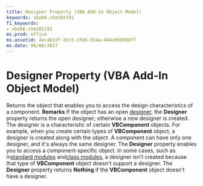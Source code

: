```yaml
---
title: Designer Property (VBA Add-In Object Model)
keywords: vbob6.chm102191
f1_keywords:
- vbob6.chm102191
ms.prod: office
ms.assetid: 4ec4b33f-35c5-c5b6-554a-464c068588ff
ms.date: 06/08/2017
---
```



# Designer Property (VBA Add-In Object Model)



Returns the object that enables you to access the design characteristics of a component.
 **Remarks**
If the object has an open [designer](../../Glossary/vbe-glossary.md), the  **Designer** property returns the open designer; otherwise a new designer is created. The designer is a characteristic of certain **VBComponent** objects. For example, when you create certain types of **VBComponent** object, a designer is created along with the object. A component can have only one designer, and it's always the same designer. The **Designer** property enables you to access a component-specific object. In some cases, such as in[standard modules](../../Glossary/vbe-glossary.md) and[class modules](../../Glossary/vbe-glossary.md), a designer isn't created because that type of  **VBComponent** object doesn't support a designer.
The  **Designer** property returns **Nothing** if the **VBComponent** object doesn't have a designer.

